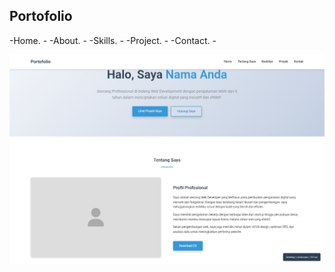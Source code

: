## Portofolio

-Home.     -
-About.    -
-Skills.   -
-Project.  -
-Contact.  -

![Source-code-website](Img/Portofolio.png)
